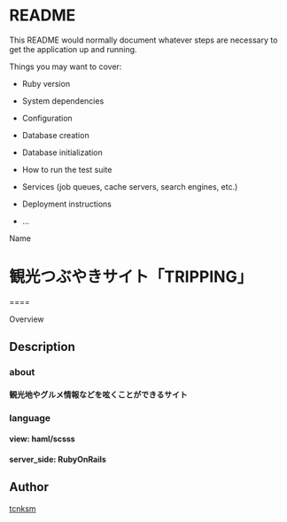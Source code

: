 # README

This README would normally document whatever steps are necessary to get the
application up and running.

Things you may want to cover:

* Ruby version

* System dependencies

* Configuration

* Database creation

* Database initialization

* How to run the test suite

* Services (job queues, cache servers, search engines, etc.)

* Deployment instructions

* ...

Name
# 観光つぶやきサイト「TRIPPING」
====

Overview

## Description

### about
#### 観光地やグルメ情報などを呟くことができるサイト
### language
#### view: haml/scsss
#### server_side: RubyOnRails

## Author

[tcnksm](https://github.com/okamokokorooo)


